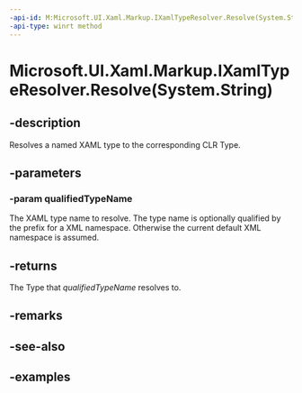 ```yaml
---
-api-id: M:Microsoft.UI.Xaml.Markup.IXamlTypeResolver.Resolve(System.String)
-api-type: winrt method
---
```


# Microsoft.UI.Xaml.Markup.IXamlTypeResolver.Resolve(System.String)

<!--
public System.Type Resolve (string qualifiedTypeName);
-->

## -description

Resolves a named XAML type to the corresponding CLR Type.

## -parameters

### -param qualifiedTypeName

The XAML type name to resolve. The type name is optionally qualified by the prefix for a XML namespace. Otherwise the current default XML namespace is assumed.

## -returns

The Type that *qualifiedTypeName* resolves to.

## -remarks

## -see-also

## -examples
